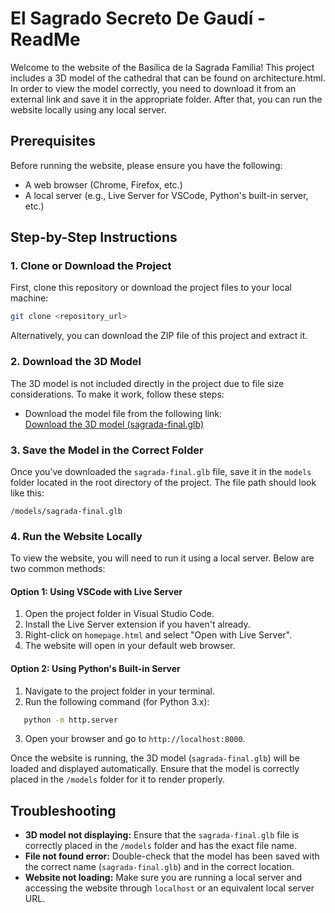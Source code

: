 # El Sagrado Secreto De Gaudí - ReadMe

Welcome to the website of the Basílica de la Sagrada Família! This project includes a 3D model of the cathedral that can be found on architecture.html. In order to view the model correctly, you need to download it from an external link and save it in the appropriate folder. After that, you can run the website locally using any local server.

## Prerequisites

Before running the website, please ensure you have the following:
- A web browser (Chrome, Firefox, etc.)
- A local server (e.g., Live Server for VSCode, Python's built-in server, etc.)

## Step-by-Step Instructions

### 1. Clone or Download the Project
First, clone this repository or download the project files to your local machine:

```bash
git clone <repository_url>
```

Alternatively, you can download the ZIP file of this project and extract it.

### 2. Download the 3D Model
The 3D model is not included directly in the project due to file size considerations. To make it work, follow these steps:

- Download the model file from the following link:  
  [Download the 3D model (sagrada-final.glb)](https://drive.google.com/file/d/1rCeUfyhlVXggQkWwyupr_GczJXpzjIs3/view?usp=sharing)
  
### 3. Save the Model in the Correct Folder
Once you’ve downloaded the `sagrada-final.glb` file, save it in the `models` folder located in the root directory of the project. The file path should look like this:

```
/models/sagrada-final.glb
```

### 4. Run the Website Locally

To view the website, you will need to run it using a local server. Below are two common methods:

#### Option 1: Using VSCode with Live Server
1. Open the project folder in Visual Studio Code.
2. Install the Live Server extension if you haven't already.
3. Right-click on `homepage.html` and select "Open with Live Server".
4. The website will open in your default web browser.

#### Option 2: Using Python's Built-in Server
1. Navigate to the project folder in your terminal.
2. Run the following command (for Python 3.x):
```bash
   python -m http.server
```
3. Open your browser and go to `http://localhost:8000`.

Once the website is running, the 3D model (`sagrada-final.glb`) will be loaded and displayed automatically. Ensure that the model is correctly placed in the `/models` folder for it to render properly.

## Troubleshooting

- **3D model not displaying:** Ensure that the `sagrada-final.glb` file is correctly placed in the `/models` folder and has the exact file name.
- **File not found error:** Double-check that the model has been saved with the correct name (`sagrada-final.glb`) and in the correct location.
- **Website not loading:** Make sure you are running a local server and accessing the website through `localhost` or an equivalent local server URL.




